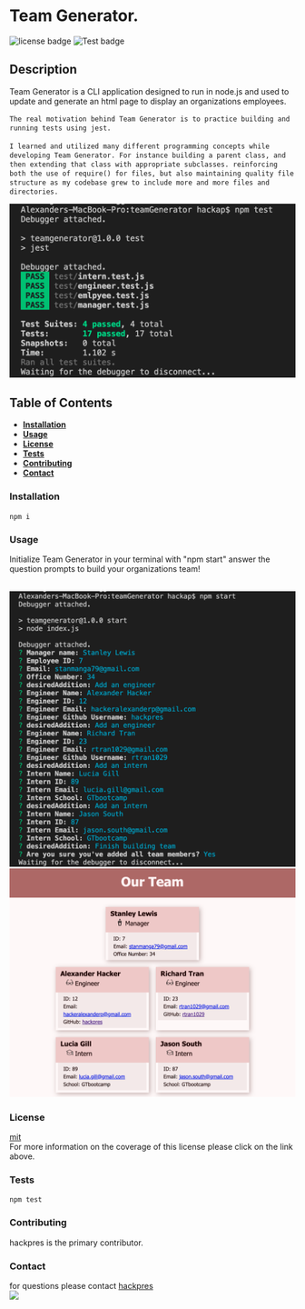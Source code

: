 
# Team Generator.

![license badge](https://img.shields.io/badge/license-mit-brightgreen)
![Test badge](https://img.shields.io/badge/tests-passed-success)

## Description
Team Generator is a CLI application designed to run in node.js and used to update and generate an html page to display an organizations employees.

    The real motivation behind Team Generator is to practice building and running tests using jest.

    I learned and utilized many different programming concepts while developing Team Generator. For instance building a parent class, and then extending that class with appropriate subclasses. reinforcing both the use of require() for files, but also maintaining quality file structure as my codebase grew to include more and more files and directories.

<img src="./images/passingTests.png" width="800"/><br/>


## Table of Contents

* **[Installation](#installation)**<br />
* **[Usage](#usage)**<br />
* **[License](#license)**<br />
* **[Tests](#tests)**<br />
* **[Contributing](#contributing)**<br />
* **[Contact](#contact)**<br />

### Installation
<a name="installation"/>

```
npm i
```

### Usage
<a name="usage"/>
Initialize Team Generator in your terminal with "npm start" answer the question prompts to build your organizations team!<br/><br/>

<img src="./images/prompts.png" width="800"/><br/>
<img src="./images/teamHtml.png" width="800"/><br/>


### License
<a name="license"/>

<a href="https://choosealicense.com/licenses/mit/">mit</a><br/>
            For more information on the coverage of this license please click on the link above.

### Tests
<a name="tests"/>

```
npm test
```

### Contributing
<a name="contributing"/>
hackpres is the primary contributor.


### Contact
<a name="contact"/>
for questions please contact <a href="https://github.com/hackpres">hackpres</a><br/>
<img src="./images/hackpres.png" width="300"/>
